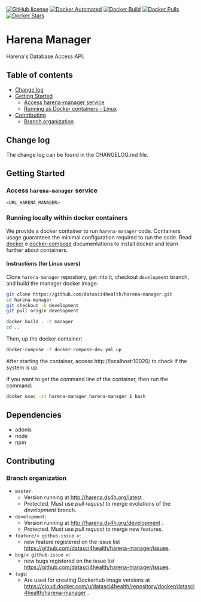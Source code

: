 [![GitHub license](https://img.shields.io/github/license/Naereen/StrapDown.js.svg)](https://github.com/datasci4health/harena-manager/blob/master/LICENSE)
[![Docker Automated](https://img.shields.io/docker/cloud/automated/datasci4health/harena-manager.svg?style=flat)](https://cloud.docker.com/u/datasci4health/repository/registry-1.docker.io/datasci4health/harena-manager)
[![Docker Build](https://img.shields.io/docker/cloud/build/datasci4health/harena-manager.svg?style=flat)](https://cloud.docker.com/u/datasci4health/repository/registry-1.docker.io/datasci4health/harena-manager)
[![Docker Pulls](https://img.shields.io/docker/pulls/datasci4health/harena-manager.svg?style=flat)](https://cloud.docker.com/u/datasci4health/repository/registry-1.docker.io/datasci4health/harena-manager)
[![Docker Stars](https://img.shields.io/docker/stars/datasci4health/harena-manager.svg?style=flat)](https://cloud.docker.com/u/datasci4health/repository/registry-1.docker.io/datasci4health/harena-manager)


# Harena Manager

Harena's Database Access API.

## Table of contents

<!-- MarkdownTOC autolink=true -->

- [Change log](#change-log)
- [Getting Started](#getting-started)
    - [Access harena-manager service](#running-locally---linux)
    - [Running as Docker containers - Linux](#running-as-docker-containers---linux)
- [Contributing](#contributing)
    - [Branch organization](#branch-organization)

<!-- /MarkdownTOC -->

## Change log

The change log can be found in the CHANGELOG.md file.

## Getting Started

### Access `harena-manager` service

`<URL_HARENA_MANAGER>`

### Running locally within docker containers

We provide a docker container to run `harena-manager` code. Containers usage guarantees the minimal configuration required to run the code. Read [docker](https://docs.docker.com/install/) e [docker-compose](https://docs.docker.com/compose/install/) documentations to install docker and learn further about containers.

#### Instructions (for Linux users)

Clone `harena-manager` repository, get into it, checkout `development` branch, and build the manager docker image:
```bash
git clone https://github.com/datasci4health/harena-manager.git
cd harena-manager
git checkout -b development
git pull origin development

docker build . -t manager
cd ..
```

Then, up the docker container:

```bash
docker-compose -f docker-compose-dev.yml up
```

After starting the container, access http://localhost:10020/ to check if the system is up.

If you want to get the command line of the container, then run the command:

```bash
docker exec -it harena-manager_harena-manager_1 bash
```

<!-- ## Dependencies

### System-wide

* [node.js >= 8.0.0]()
* [npm     >= 6.8.0]()
* [mysql   >= 5.7]() or [postgresql >= 7.0.0]()


### NPM packages

* [adonisjs 4.1.0](https://adonisjs.com/docs/4.1/i) <b><sup>1</sup></b>
* [adonisjs/ace ^5.0.8]()
* [adonisjs/bodyparser]()
* [adonisjs/auth]()
* [adonisjs/cors ^1.0.6]()
* [adonisjs/fold ^4.0.8]()
* [adonisjs/framework ^5.0.7]()
* [adonisjs/ignitor ^2.0.6]()
* [adonisjs/lucid ^5.0.4]()
* [moment 2.22.2]()
* [moment-timezone 0.5.21]()
* [pg 7.4.3]() 
* [mysql ^2.16.0]()


<b><sup>1</sup></b> In *api mode*. Please refer to [this repository](https://github.com/adonisjs/adonis-api-app) for more details or take a look at the `-api-only` directive in the [AdonisJS installation guide](https://adonisjs.com/docs/4.1/installation#_installing_adonisjs).

## Configuration
-->

## Dependencies
- adonis
- node
- npm

## Contributing

### Branch organization
* `master`:
    * Version running at http://harena.ds4h.org/latest .
    * Protected. Must use _pull request_ to merge evolutions of the _development_ branch.
* `development`:
    * Version running at http://harena.ds4h.org/development . 
    * Protected. Must use _pull request_ to merge new features.
* `feature/< github-issue >`:
    * new feature registered on the issue list https://github.com/datasci4health/harena-manager/issues.
* `bug/< github-issue >`:
    * new bugs registered on the issue list https://github.com/datasci4health/harena-manager/issues.
* `tags`:
    * Are used for creating Dockerhub image versions at https://cloud.docker.com/u/datasci4health/repository/docker/datasci4health/harena-manager .    
